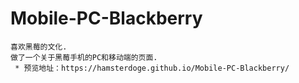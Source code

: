 # Mobile-PC-Blackberry
    喜欢黑莓的文化.
    做了一个关于黑莓手机的PC和移动端的页面.
     * 预览地址：https://hamsterdoge.github.io/Mobile-PC-Blackberry/